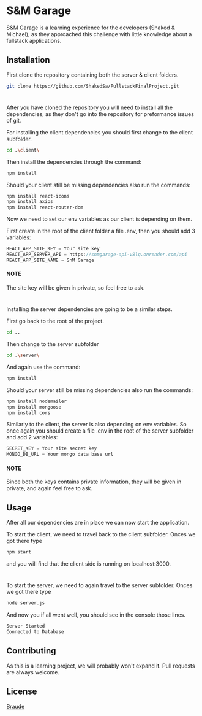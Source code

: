 # S&M Garage

S&M Garage is a learning experience for the developers (Shaked & Michael), as they approached this challenge with little knowledge about a fullstack applications.

## Installation

First clone the repository containing both the server & client folders.
```bash
git clone https://github.com/ShakedSa/FullstackFinalProject.git
```
#
After you have cloned the repository you will need to install all the dependencies, as they don't go into the repository for preformance issues of git.

For installing the client dependencies you should first change to the client subfolder.
```bash
cd .\client\
```

Then install the dependencies through the command:
```bash
npm install
```

Should your client still be missing dependencies also run the commands:
```bash
npm install react-icons
npm install axios
npm install react-router-dom
```

Now we need to set our env variables as our client is depending on them.

First create in the root of the client folder a file .env, then you should add 3 variables:

```javascript
REACT_APP_SITE_KEY = Your site key
REACT_APP_SERVER_API = https://snmgarage-api-v8lq.onrender.com/api
REACT_APP_SITE_NAME = SnM Garage
```

#### NOTE
The site key will be given in private, so feel free to ask. 

# 

Installing the server dependencies are going to be a similar steps.

First go back to the root of the project.
```bash
cd ..
```

Then change to the server subfolder
```bash
cd .\server\
```

And again use the command:
```bash
npm install
```

Should your server still be missing dependencies also run the commands:
```bash
npm install nodemailer
npm install mongoose
npm install cors
```

Similarly to the client, the server is also depending on env variables. So once again you should create a file .env in the root of the server subfolder and add 2 variables:

```javascript
SECRET_KEY = Your site secret key
MONGO_DB_URL = Your mongo data base url
```

#### NOTE
Since both the keys contains private information, they will be given in private, and again feel free to ask.

## Usage

After all our dependencies are in place we can now start the application.

To start the client, we need to travel back to the client subfolder. Onces we got there type
```bash
npm start
```

and you will find that the client side is running on localhost:3000.
#

To start the server, we need to again travel to the server subfolder. Onces we got there type
```bash
node server.js
```

And now you if all went well, you should see in the console those lines.
```bash
Server Started
Connected to Database
```

## Contributing

As this is a learning project, we will probably won't expand it. Pull requests are always welcome.

## License

[Braude](https://www.braude.ac.il/)
